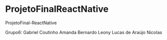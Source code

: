 # ProjetoFinalReactNative
ProjetoFinal-ReactNative

Grupo6:
Gabriel Coutinho
Amanda
Bernardo
Leony
Lucas de Araújo
Nicolas
